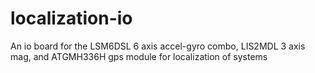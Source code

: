 # localization-io
An io board for the LSM6DSL 6 axis accel-gyro combo, LIS2MDL 3 axis mag, and ATGMH336H gps module for localization of systems
